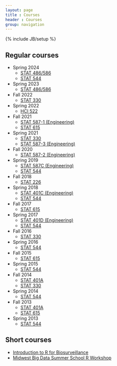 ```yaml
---
layout: page
title : Courses
header : Courses
group: navigation
---
```

{% include JB/setup %}

## Regular courses

- Spring 2024
  - [STAT 486/586](stat486)
  - [STAT 544](stat544)
- Spring 2023
  - [STAT 486/586](stat486)
- Fall 2022
  - [STAT 330](stat330)
- Spring 2022
  - [HCI 522](hci522)
- Fall 2021
  - [STAT 587-1 (Engineering)](stat587Eng)
  - [STAT 615](stat615)
- Spring 2021
  - [STAT 330](stat330)
  - [STAT 587-3 (Engineering)](stat587Eng)
- Fall 2020
  - [STAT 587-2 (Engineering)](stat587Eng)
- Spring 2019
  - [STAT 587C (Engineering)](stat587Eng)
  - [STAT 544](stat544)
- Fall 2018
  - [STAT 226](stat226)
- Spring 2018
  - [STAT 401C (Engineering)](stat401Eng)
  - [STAT 544](stat544)
- Fall 2017
  - [STAT 615](stat615)
- Spring 2017
  - [STAT 401D (Engineering)](stat401Eng)
  - [STAT 544](stat544)
- Fall 2016
  - [STAT 330](stat330)
- Spring 2016
  - [STAT 544](stat544)
- Fall 2015
  - [STAT 615](stat615)
- Spring 2015
  - [STAT 544](stat544)
- Fall 2014
  - [STAT 401A](stat401A)
  - [STAT 330](stat330)
- Spring 2014
  - [STAT 544](stat544)
- Fall 2013
  - [STAT 401A](stat401A)
  - [STAT 615](stat615)
- Spring 2013
  - [STAT 544](stat544)


## Short courses

- [Introduction to R for Biosurveillance](ISDSWorkshop/workshop.html)
- [Midwest Big Data Summer School R Workshop](MWBDSSworkshop/outline.html)

